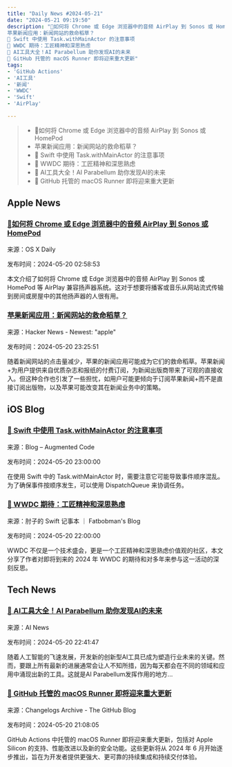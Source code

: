 ```yaml
---
title: "Daily News #2024-05-21"
date: "2024-05-21 09:19:50"
description: "🌟如何将 Chrome 或 Edge 浏览器中的音频 AirPlay 到 Sonos 或 HomePod
苹果新闻应用：新闻网站的救命稻草？
🤯 Swift 中使用 Task.withMainActor 的注意事项
🌟 WWDC 期待：工匠精神和深思熟虑
🌟 AI工具大全！AI Parabellum 助你发现AI的未来
🚀 GitHub 托管的 macOS Runner 即将迎来重大更新"
tags: 
- 'GitHub Actions'
- 'AI工具'
- '新闻'
- 'WWDC'
- 'Swift'
- 'AirPlay'

---
```


> - 🌟如何将 Chrome 或 Edge 浏览器中的音频 AirPlay 到 Sonos 或 HomePod
> - 苹果新闻应用：新闻网站的救命稻草？
> - 🤯 Swift 中使用 Task.withMainActor 的注意事项
> - 🌟 WWDC 期待：工匠精神和深思熟虑
> - 🌟 AI工具大全！AI Parabellum 助你发现AI的未来
> - 🚀 GitHub 托管的 macOS Runner 即将迎来重大更新

## Apple News

### [🌟如何将 Chrome 或 Edge 浏览器中的音频 AirPlay 到 Sonos 或 HomePod](https://osxdaily.com/2024/05/19/how-airplay-chrome-edge-browser-to-sonos-homepod-mac/)

来源：OS X Daily

发布时间：2024-05-20 02:58:53

本文介绍了如何将 Chrome 或 Edge 浏览器中的音频 AirPlay 到 Sonos 或 HomePod 等 AirPlay 兼容扬声器系统。这对于想要将播客或音乐从网站流式传输到房间或房屋中的其他扬声器的人很有用。

### [苹果新闻应用：新闻网站的救命稻草？](https://www.semafor.com/article/05/19/2024/as-clicks-dry-up-for-news-sites-could-apples-news-app-be-a-lifeline)

来源：Hacker News - Newest: "apple"

发布时间：2024-05-20 23:25:51

随着新闻网站的点击量减少，苹果的新闻应用可能成为它们的救命稻草。苹果新闻+为用户提供来自优质杂志和报纸的付费订阅，为新闻出版商带来了可观的直接收入。但这种合作也引发了一些担忧，如用户可能更倾向于订阅苹果新闻+而不是直接订阅出版物，以及苹果可能改变其在新闻业务中的策略。

## iOS Blog

### [🤯 Swift 中使用 Task.withMainActor 的注意事项](https://augmentedcode.io/2024/05/20/task-with-mainactor-gotcha-in-swift/)

来源：Blog – Augmented Code

发布时间：2024-05-20 23:00:00

在使用 Swift 中的 Task.withMainActor 时，需要注意它可能导致事件顺序混乱。为了确保事件按顺序发生，可以使用 DispatchQueue 来协调任务。

### [🌟 WWDC 期待：工匠精神和深思熟虑](https://fatbobman.com/zh/weekly/issue-032/)

来源：肘子的 Swift 记事本 ｜ Fatbobman's Blog

发布时间：2024-05-20 22:00:00

WWDC 不仅是一个技术盛会，更是一个工匠精神和深思熟虑价值观的社区，本文分享了作者对即将到来的 2024 年 WWDC 的期待和对多年来参与这一活动的深刻反思。

## Tech News

### [🌟 AI工具大全！AI Parabellum 助你发现AI的未来](https://www.artificialintelligence-news.com/2024/05/20/discovering-the-tuture-of-ai-introducing-ai-parabellum-an-aai-tools-directory/)

来源：AI News

发布时间：2024-05-20 22:41:47

随着人工智能的飞速发展，开发新的创新型AI工具已成为塑造行业未来的关键。然而，要跟上所有最新的进展通常会让人不知所措，因为每天都会在不同的领域和应用中涌现出新的工具。这就是AI Parabellum发挥作用的地方...

### [🚀 GitHub 托管的 macOS Runner 即将迎来重大更新](https://github.blog/changelog/2024-05-20-actions-upcoming-changes-to-github-hosted-macos-runners)

来源：Changelogs Archive - The GitHub Blog

发布时间：2024-05-20 21:08:05

GitHub Actions 中托管的 macOS Runner 即将迎来重大更新，包括对 Apple Silicon 的支持、性能改进以及新的安全功能。这些更新将从 2024 年 6 月开始逐步推出，旨在为开发者提供更强大、更可靠的持续集成和持续交付体验。
